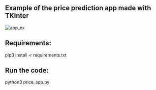 ## Example of the price prediction app made with TKInter
![app_ex](https://github.com/olgavasilivna/Basic-House-Price-Prediction-App/assets/71437824/8f1a9d08-b089-4c20-bc75-46ea302989ef)

## Requirements:
pip3 install -r requirements.txt

## Run the code: 
python3 price_app.py
